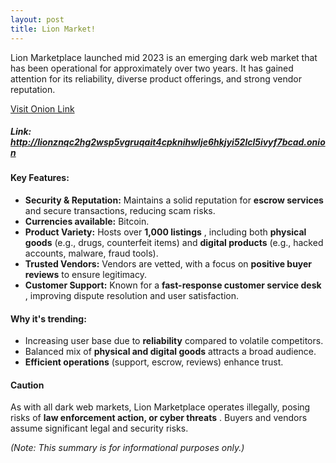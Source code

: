 ```yaml
---
layout: post
title: Lion Market!
---
```


Lion Marketplace launched mid 2023 is an emerging dark web market that has been
operational for approximately over two years. It has gained attention for its
reliability, diverse product offerings, and strong vendor reputation.

[Visit Onion Link](http://lionznqc2hg2wsp5vgruqait4cpknihwlje6hkjyi52lcl5ivyf7bcad.onion)

##### **Link:** http://lionznqc2hg2wsp5vgruqait4cpknihwlje6hkjyi52lcl5ivyf7bcad.onion
#### **Key Features:** 

* **Security & Reputation:** Maintains a solid reputation for **escrow services** and secure transactions, reducing scam risks.
* **Currencies available:** Bitcoin.
* **Product Variety:** Hosts over **1,000 listings** , including both **physical goods** (e.g., drugs, counterfeit items) and **digital products** (e.g., hacked accounts, malware, fraud tools).
* **Trusted Vendors:** Vendors are vetted, with a focus on **positive buyer reviews** to ensure legitimacy.
* **Customer Support:** Known for a **fast-response customer service desk** , improving dispute resolution and user satisfaction.

#### Why it's trending:

* Increasing user base due to **reliability** compared to volatile competitors.
* Balanced mix of **physical and digital goods** attracts a broad audience.
* **Efficient operations** (support, escrow, reviews) enhance trust.

#### Caution

As with all dark web markets, Lion Marketplace operates illegally, posing risks of **law enforcement action, or cyber threats** . Buyers and vendors assume significant legal and security risks.

*(Note: This summary is for informational purposes only.)*


